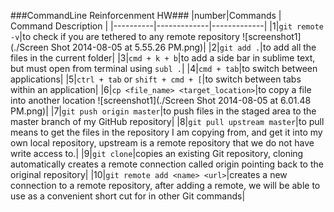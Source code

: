 ###CommandLine Reinforcenment HW###
|number|Commands | Command Description |
|----------|-------------|-------------|
|1|`git remote -v`|to check if you are tethered to any remote repository ![screenshot1](./Screen Shot 2014-08-05 at 5.55.26 PM.png)|
|2|`git add .`|to add all the files in the current folder|
|3|`cmd + k + b`|to add a side bar in sublime text, but must open from terminal using `subl .`|
|4|`cmd + tab`|to switch between applications|
|5|`ctrl + tab` or `shift + cmd + [`|to switch between tabs within an application|
|6|`cp <file_name> <target_location>`|to copy a file into another location ![screenshot1](./Screen Shot 2014-08-05 at 6.01.48 PM.png)|
|7|`git push origin master`|to push files in the staged area to the master branch of my GitHub repository|
|8|`git pull upstream master`|to pull means to get the files in the repository I am copying from, and get it into my own local repository, upstream is a remote repository that we do not have write access to.|
|9|`git clone`|copies an existing Git repository, cloning automatically creates a remote connection called origin pointing back to the original repository|
|10|`git remote add <name> <url>`|creates a new connection to a remote repository, after adding a remote, we will be able to use <name> as a convenient short cut for <url> in other Git commands|

